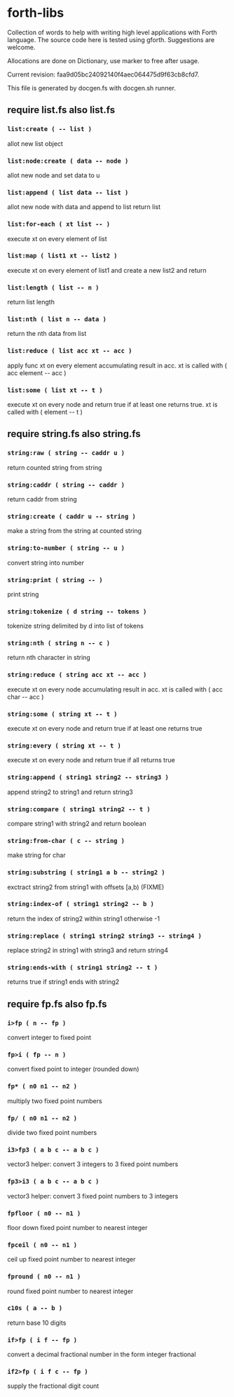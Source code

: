 # forth-libs

Collection of words to help with writing high level applications with
Forth language. The source code here is tested using
gforth. Suggestions are welcome.

Allocations are done on Dictionary, use marker to free after usage.

Current revision: faa9d05bc24092140f4aec064475d9f63cb8cfd7.

This file is generated by docgen.fs with docgen.sh runner.

## require list.fs also list.fs

### `list:create ( -- list )`
allot new list object

### `list:node:create ( data -- node )`
allot new node and set data to u

### `list:append ( list data -- list )`
allot new node with data and append to list return list

### `list:for-each ( xt list -- )`
execute xt on every element of list

### `list:map ( list1 xt -- list2 )`
execute xt on every element of list1 and create a new list2 and return

### `list:length ( list -- n )`
return list length

### `list:nth ( list n -- data )`
return the nth data from list

### `list:reduce ( list acc xt -- acc )`
apply func xt on every element accumulating result in acc. xt is called with ( acc element -- acc )

### `list:some ( list xt -- t )`
execute xt on every node and return true if at least one returns true. xt is called with ( element -- t )

## require string.fs also string.fs

### `string:raw ( string -- caddr u )`
return counted string from string

### `string:caddr ( string -- caddr )`
return caddr from string

### `string:create ( caddr u -- string )`
make a string from the string at counted string

### `string:to-number ( string -- u )`
convert string into number

### `string:print ( string -- )`
print string

### `string:tokenize ( d string -- tokens )`
tokenize string delimited by d into list of tokens

### `string:nth ( string n -- c )`
return nth character in string

### `string:reduce ( string acc xt -- acc )`
execute xt on every node accumulating result in acc. xt is called with ( acc char -- acc )

### `string:some ( string xt -- t )`
execute xt on every node and return true if at least one returns true

### `string:every ( string xt -- t )`
execute xt on every node and return true if all returns true

### `string:append ( string1 string2 -- string3 )`
append string2 to string1 and return string3

### `string:compare ( string1 string2 -- t )`
compare string1 with string2 and return boolean

### `string:from-char ( c -- string )`
make string for char

### `string:substring ( string1 a b -- string2 )`
exctract string2 from string1 with offsets [a,b) (FIXME)

### `string:index-of ( string1 string2 -- b )`
return the index of string2 within string1 otherwise -1

### `string:replace ( string1 string2 string3 -- string4 )`
replace string2 in string1 with string3 and return string4

### `string:ends-with ( string1 string2 -- t )`
returns true if string1 ends with string2

## require fp.fs also fp.fs

### `i>fp ( n -- fp )`
convert integer to fixed point

### `fp>i ( fp -- n )`
convert fixed point to integer (rounded down)

### `fp* ( n0 n1 -- n2 )`
multiply two fixed point numbers

### `fp/ ( n0 n1 -- n2 )`
divide two fixed point numbers

### `i3>fp3 ( a b c -- a b c )`
vector3 helper: convert 3 integers to 3 fixed point numbers

### `fp3>i3 ( a b c -- a b c )`
vector3 helper: convert 3 fixed point numbers to 3 integers

### `fpfloor ( n0 -- n1 )`
floor down fixed point number to nearest integer

### `fpceil ( n0 -- n1 )`
ceil up fixed point number to nearest integer

### `fpround ( n0 -- n1 )`
round fixed point number to nearest integer

### `c10s ( a -- b )`
return base 10 digits

### `if>fp ( i f -- fp )`
convert a decimal fractional number in the form integer fractional

### `if2>fp ( i f c -- fp )`
supply the fractional digit count


